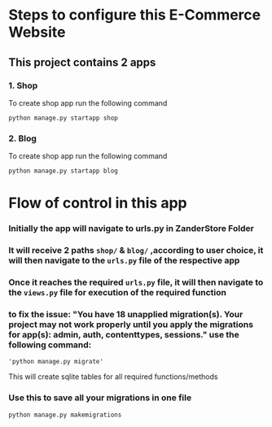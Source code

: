 # Steps to configure this E-Commerce Website
## This project contains 2 apps
### 1. Shop
To create shop app run the following command
 ```
 python manage.py startapp shop
 ```
### 2. Blog
To create shop app run the following command 
```
python manage.py startapp blog
```
# Flow of control in this app
### Initially the app will navigate to urls.py in ZanderStore Folder
### It will receive 2 paths `shop/` & `blog/` ,according to user choice, it will then navigate to the `urls.py` file of the respective app
### Once it reaches the required `urls.py` file, it will then navigate to the `views.py` file for execution of the required function  

 ### to fix the issue: "You have 18 unapplied migration(s). Your project may not work properly until you apply the migrations for app(s): admin, auth, contenttypes, sessions." use the following command:
```
'python manage.py migrate'
```
This will create sqlite tables for all required functions/methods

### Use this to save all your migrations in one file 
```
python manage.py makemigrations
```
